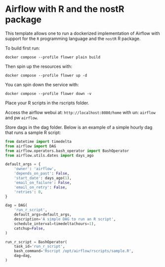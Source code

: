 # Airflow with R and the nostR package

This template allows one to run a dockerized implementation of Airflow with support for the `R` programming language and the `nostR` R package.

To build first run:

`docker compose --profile flower plain build`

Then spin up the resources with:

`docker compose --profile flower up -d`

You can spin down the service with:

`docker compose --profile flower down -v`

Place your R scripts in the rscripts folder.

Access the airflow webui at: `http://localhost:8080/home` with un: `airflow` and pw `airflow`.

Store dags in the dag folder. Below is an example of a simple hourly dag that runs a sample R script:

```python
from datetime import timedelta
from airflow import DAG
from airflow.operators.bash_operator import BashOperator
from airflow.utils.dates import days_ago

default_args = {
    'owner': 'airflow',
    'depends_on_past': False,
    'start_date': days_ago(1),
    'email_on_failure': False,
    'email_on_retry': False,
    'retries': 0,
}

dag = DAG(
    'run_r_script',
    default_args=default_args,
    description='A simple DAG to run an R script',
    schedule_interval=timedelta(hours=1),
    catchup=False,
)

run_r_script = BashOperator(
    task_id='run_r_script',
    bash_command='Rscript /opt/airflow/rscripts/sample.R',
    dag=dag,
)
```